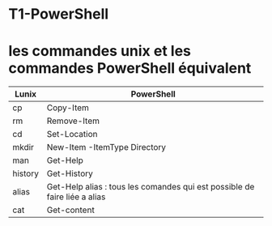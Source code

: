 # T1-PowerShell
# les commandes unix et les commandes PowerShell équivalent


| Lunix    | PowerShell                  |
| -------- | -------                     |
|  cp      | Copy-Item                   |
|  rm      | Remove-Item                 |
|  cd      | Set-Location                |
|  mkdir   | New-Item -ItemType Directory|
|  man     | Get-Help                    |
| history  | Get-History                 |
| alias    |  Get-Help alias : tous les comandes qui est possible de faire liée a alias |
|  cat     | Get-content                 |

 
